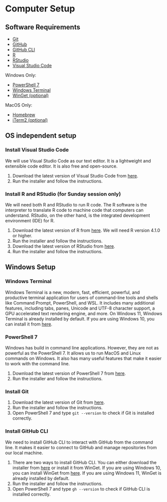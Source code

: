 # Computer Setup

## Software Requirements

* [Git](https://git-scm.com/)
* [GitHub](https://github.com)
* [GitHub CLI](https://cli.github.com/)
* [R](https://www.r-project.org/)
* [RStudio](https://posit.co/downloads/)
* [Visual Studio Code](https://code.visualstudio.com/)

Windows Only:

* [PowerShell 7](https://learn.microsoft.com/en-us/powershell/?view=powershell-7.3)
* [Windows Terminal](https://www.microsoft.com/en-us/p/windows-terminal/9n0dx20hk701)
* [WinGet (optional)](https://docs.microsoft.com/en-us/windows/package-manager/winget/)

MacOS Only:

* [Homebrew](https://brew.sh/)
* [iTerm2 (optional)](https://iterm2.com/)

## OS independent setup

### Install Visual Studio Code

We will use Visual Studio Code as our text editor. It is a lightweight and extensible code editor. It is also free and open-source.

1. Download the latest version of Visual Studio Code from [here](https://code.visualstudio.com/).
2. Run the installer and follow the instructions.

### Install R and RStudio (for Sunday session only)

We will need both R and RStudio to run R code. The R software is the interpreter to translate R code to machine code that computers can understand. RStudio, on the other hand, is the integrated development environment (IDE) for R.

1. Download the latest version of R from [here](https://cran.r-project.org/). We will need R version 4.1.0 or higher.
2. Run the installer and follow the instructions.
3. Download the latest version of RStudio from [here](https://posit.co/downloads/).
4. Run the installer and follow the instructions.

## Windows Setup

### Windows Terminal

Windows Terminal is a new, modern, fast, efficient, powerful, and productive terminal application for users of command-line tools and shells like Command Prompt, PowerShell, and WSL. It includes many additional features, including tabs, panes, Unicode and UTF-8 character support, a GPU accelerated text rendering engine, and more. On Windows 11, Windows Terminal is already installed by default. If you are using Windows 10, you can install it from [here](https://www.microsoft.com/en-us/p/windows-terminal/9n0dx20hk701).

### PowerShell 7

Windows has build in command line applications. However, they are not as powerful as the PowerShell 7. It allows us to run MacOS and Linux commands on Windows. It also has many useful features that make it easier to work with the command line.

1. Download the latest version of PowerShell 7 from [here](https://learn.microsoft.com/en-us/powershell/?view=powershell-7.3).
2. Run the installer and follow the instructions.

### Install Git

1. Download the latest version of Git from [here](https://git-scm.com/downloads).
2. Run the installer and follow the instructions.
3. Open PowerShell 7 and type `git --version` to check if Git is installed correctly.

### Install GitHub CLI

We need to install GitHub CLI to interact with GitHub from the command line. It makes it easier to connect to GitHub and manage repositories from our local machine.

1. There are two ways to install GitHub CLI. You can either download the installer from [here](https://cli.github.com/) or install it from WinGet. If you are using Windows 10, you can install WinGet from [here](https://docs.microsoft.com/en-us/windows/package-manager/winget/). If you are using Windows 11, WinGet is already installed by default.
2. Run the installer and follow the instructions.
3. Open PowerShell 7 and type `gh --version` to check if GitHub CLI is installed correctly.
